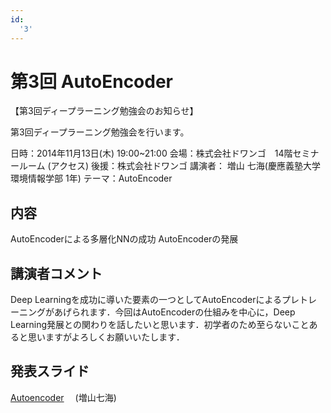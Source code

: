```yaml
---
id:
  '3'
---
```


# 第3回 AutoEncoder

【第3回ディープラーニング勉強会のお知らせ】

第3回ディープラーニング勉強会を行います。

日時：2014年11月13日(木) 19:00~21:00
会場：株式会社ドワンゴ　14階セミナールーム (アクセス)
後援：株式会社ドワンゴ
講演者： 増山 七海(慶應義塾大学 環境情報学部 1年)
テーマ：AutoEncoder

## 内容

AutoEncoderによる多層化NNの成功
AutoEncoderの発展

## 講演者コメント

Deep Learningを成功に導いた要素の一つとしてAutoEncoderによるプレトレーニングがあげられます．今回はAutoEncoderの仕組みを中心に，Deep Learning発展との関わりを話したいと思います．初学者のため至らないことあると思いますがよろしくお願いいたします．

## 発表スライド

[Autoencoder](../../../data/event/3/autoencoder.pdf) 　(増山七海)

 